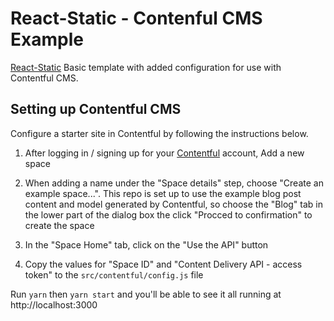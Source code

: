 # React-Static - Contenful CMS Example

[React-Static](https://react-static.js.org/) Basic template with added configuration for use with Contentful CMS.

## Setting up Contentful CMS

Configure a starter site in Contentful by following the instructions below.

1. After logging in / signing up for your [Contentful](https://www.contentful.com) account, Add a new space

2. When adding a name under the "Space details" step, choose "Create an example space...". This repo is set up to use the example blog post content and model generated by Contentful, so choose the "Blog" tab in the lower part of the dialog box the click "Procced to confirmation" to create the space

3. In the "Space Home" tab, click on the "Use the API" button

4. Copy the values for "Space ID" and "Content Delivery API - access token" to the `src/contentful/config.js` file


Run `yarn` then `yarn start` and you'll be able to see it all running at http://localhost:3000
